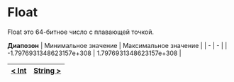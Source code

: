 # Float
Float это 64-битное число с плавающей точкой.

__Диапозон__
| Минимальное значение | Максимальное значение |
| - | - |
| -1.7976931348623157e+308 | 1.7976931348623157e+308 |


| [< Int](int.md) | [String >](string.md) |
| - | - |
